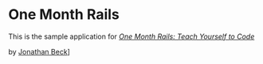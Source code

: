 # One Month Rails

This is the sample application for 
[*One Month Rails: Teach Yourself to Code*](http://onemonthrails.com)

by [Jonathan Beck](http://jonathanbeck.com)]

